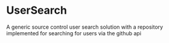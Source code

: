 # UserSearch
A generic source control user search solution with a repository implemented for searching for users via the github api
